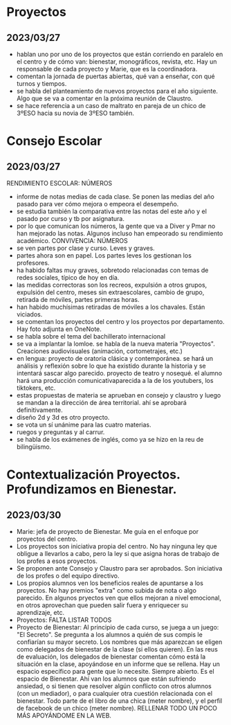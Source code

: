 # Proyectos
## 2023/03/27
- hablan uno por uno de los proyectos que están corriendo en paralelo en el centro y de cómo van: bienestar, monográficos, revista, etc. Hay un responsable de cada proyecto y Marie, que es la coordinadora.
- comentan la jornada de puertas abiertas, qué van a enseñar, con qué turnos y tiempos.
- se habla del planteamiento de nuevos proyectos para el año siguiente. Algo que se va a comentar en la próxima reunión de Claustro.
- se hace referencia a un caso de maltrato en pareja de un chico de 3ºESO hacia su novia de 3ºESO también.

# Consejo Escolar
## 2023/03/27
RENDIMIENTO ESCOLAR: NÚMEROS
- informe de notas medias de cada clase. Se ponen las medias del año pasado para ver cómo mejora o empeora el desempeño.
- se estudia también la comparativa entre las notas del este año y el pasado por curso y tb por asignatura.
- por lo que comunican los números, la gente que va a Diver y Pmar no han mejorado las notas. Algunos incluso han empeorado su rendimiento académico.
CONVIVENCIA: NÚMEROS
- se ven partes por clase y curso. Leves y graves.
- partes ahora son en papel. Los partes leves los gestionan los profesores.
- ha habido faltas muy graves, sobretodo relacionadas con temas de redes sociales, típico de hoy en día.
- las medidas correctoras son los recreos, expulsión a otros grupos, expulsión del centro, meses sin extraescolares, cambio de grupo, retirada de móviles, partes primeras horas.
- han habido muchísimas retiradas de móviles a los chavales. Están viciados.
- se comentan los proyectos del centro y los proyectos por departamento. Hay foto adjunta en OneNote.
- se habla sobre el tema del bachillerato internacional
- se va a implantar la lomloe. se habla de la nueva materia "Proyectos". Creaciones audiovisuales (animación, cortometrajes, etc.)
- en lengua: proyecto de oratoria clásica y contemporánea. se hará un análisis y reflexión sobre lo que ha existido durante la historia y se intentará sascar algo parecido. proyecto de teatro y nosequé. el alumno hará una producción comunicativaparecida a la de los youtubers, los tiktokers, etc.
- estas propuestas de materia se aprueban en consejo y claustro y luego se mandan a la dirección de área territorial. ahí se aprobará definitivamente.
- diseño 2d y 3d es otro proyecto.
- se vota un sí unánime para las cuatro materias.
- ruegos y preguntas y al carrur.
- se habla de los exámenes de inglés, como ya se hizo en la reu de bilingüismo.

# Contextualización Proyectos. Profundizamos en Bienestar.
## 2023/03/30
- Marie: jefa de proyecto de Bienestar. Me guía en el enfoque por proyectos del centro.
- Los proyectos son iniciativa propia del centro. No hay ninguna ley que obligue a llevarlos a cabo, pero la ley si que asigna horas de trabajo de los profes a esos proyectos.
- Se proponen ante Consejo y Claustro para ser aprobados. Son iniciativa de los profes o del equipo directivo.
- Los propios alumnos ven los beneficios reales de apuntarse a los proyectos. No hay premios "extra" como subida de nota o algo parecido. En algunos pryectos ven que ellos mejoran a nivel emocional, en otros aprovechan que pueden salir fuera y enriquecer su aprendizaje, etc.
- Proyectos: FALTA LISTAR TODOS
- Proyecto de Bienestar: Al principio de cada curso, se juega a un juego: "El Secreto". Se pregunta a los alumnos a quién de sus compis le confiarían su mayor secreto. Los nombres que más aparezcan se eligen como delegados de bienestar de la clase (si ellos quieren). En las reus de evaluación, los delegados de bienestar comentan cómo está la situación en la clase, apoyándose en un informe que se rellena. Hay un espacio específico para gente que lo necesite. Siempre abierto. Es el espacio de Bienestar. Ahí van los alumnos que están sufriendo ansiedad, o si tienen que resolver algún conflicto con otros alumnos (con un mediador), o para cualquier otra cuestión relacionada con el bienestar. Todo parte de el libro de una chica (meter nombre), y el perfil de facebook de un chico (meter nombre). RELLENAR TODO UN POCO MÁS APOYÁNDOME EN LA WEB.